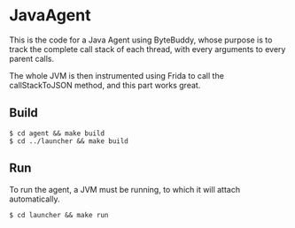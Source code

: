 # JavaAgent
This is the code for a Java Agent using ByteBuddy, whose purpose is to track the complete call stack of each thread, with every arguments to every parent calls.

The whole JVM is then instrumented using Frida to call the callStackToJSON method, and this part works great.

## Build

`$ cd agent && make build`  
`$ cd ../launcher && make build`

## Run

To run the agent, a JVM must be running, to which it will attach automatically.

`$ cd launcher && make run`
